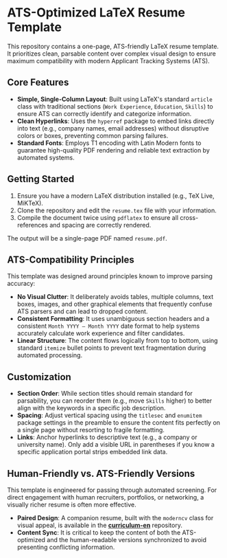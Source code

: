 # ATS-Optimized LaTeX Resume Template

This repository contains a one-page, ATS-friendly LaTeX resume template. It prioritizes clean, parsable content over complex visual design to ensure maximum compatibility with modern Applicant Tracking Systems (ATS).

## Core Features

- **Simple, Single-Column Layout**: Built using LaTeX's standard `article` class with traditional sections (`Work Experience`, `Education`, `Skills`) to ensure ATS can correctly identify and categorize information.
- **Clean Hyperlinks**: Uses the `hyperref` package to embed links directly into text (e.g., company names, email addresses) without disruptive colors or boxes, preventing common parsing failures.
- **Standard Fonts**: Employs T1 encoding with Latin Modern fonts to guarantee high-quality PDF rendering and reliable text extraction by automated systems.

## Getting Started

1.  Ensure you have a modern LaTeX distribution installed (e.g., TeX Live, MiKTeX).
2.  Clone the repository and edit the `resume.tex` file with your information.
3.  Compile the document twice using `pdflatex` to ensure all cross-references and spacing are correctly rendered.

<!-- end list -->

The output will be a single-page PDF named `resume.pdf`.

## ATS-Compatibility Principles

This template was designed around principles known to improve parsing accuracy:

- **No Visual Clutter**: It deliberately avoids tables, multiple columns, text boxes, images, and other graphical elements that frequently confuse ATS parsers and can lead to dropped content.
- **Consistent Formatting**: It uses unambiguous section headers and a consistent `Month YYYY – Month YYYY` date format to help systems accurately calculate work experience and filter candidates.
- **Linear Structure**: The content flows logically from top to bottom, using standard `itemize` bullet points to prevent text fragmentation during automated processing.

## Customization

- **Section Order**: While section titles should remain standard for parsability, you can reorder them (e.g., move `Skills` higher) to better align with the keywords in a specific job description.
- **Spacing**: Adjust vertical spacing using the `titlesec` and `enumitem` package settings in the preamble to ensure the content fits perfectly on a single page without resorting to fragile formatting.
- **Links**: Anchor hyperlinks to descriptive text (e.g., a company or university name). Only add a visible URL in parentheses if you know a specific application portal strips embedded link data.

## Human-Friendly vs. ATS-Friendly Versions

This template is engineered for passing through automated screening. For direct engagement with human recruiters, portfolios, or networking, a visually richer resume is often more effective.

- **Paired Design**: A companion resume, built with the `moderncv` class for visual appeal, is available in the **[curriculum-en](https://github.com/francesco-s/curriculum-en)** repository.
- **Content Sync**: It is critical to keep the content of both the ATS-optimized and the human-readable versions synchronized to avoid presenting conflicting information.
